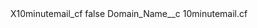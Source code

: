 <?xml version="1.0" encoding="UTF-8"?>
<CustomMetadata xmlns="http://soap.sforce.com/2006/04/metadata" xmlns:xsi="http://www.w3.org/2001/XMLSchema-instance" xmlns:xsd="http://www.w3.org/2001/XMLSchema">
    <label>X10minutemail_cf</label>
    <protected>false</protected>
    <values>
        <field>Domain_Name__c</field>
        <value xsi:type="xsd:string">10minutemail.cf</value>
    </values>
</CustomMetadata>
